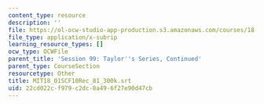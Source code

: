 ```yaml
---
content_type: resource
description: ''
file: https://ol-ocw-studio-app-production.s3.amazonaws.com/courses/18-01sc-single-variable-calculus-fall-2010/22cd022cf979c2dc8a496f27e90d47cb_MIT18_01SCF10Rec_81_300k.srt
file_type: application/x-subrip
learning_resource_types: []
ocw_type: OCWFile
parent_title: 'Session 99: Taylor''s Series, Continued'
parent_type: CourseSection
resourcetype: Other
title: MIT18_01SCF10Rec_81_300k.srt
uid: 22cd022c-f979-c2dc-8a49-6f27e90d47cb
---
```

